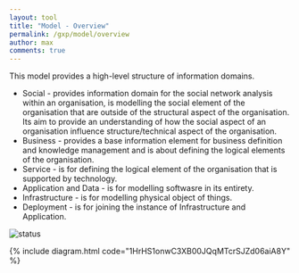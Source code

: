 ```yaml
---
layout: tool
title: "Model - Overview"
permalink: /gxp/model/overview
author: max
comments: true
---
```


This model provides a high-level structure of information domains.

* Social - provides information domain for the social network analysis within an organisation, is modelling the social element of the organisation that are outside of the structural aspect of the organisation. Its aim to provide an understanding of how the social aspect of an organisation influence structure/technical aspect of the organisation.
* Business - provides a base information element for business definition and knowledge management and is about defining the logical elements of the organisation.
* Service - is for defining the logical element of the organisation that is supported by technology.
* Application and Data - is for modelling softwasre in its entirety.
* Infrastructure - is for modelling physical object of things.
* Deployment - is for joining the instance of Infrastructure and Application.


![status](https://img.shields.io/badge/status-draft-red)

{% include diagram.html code="1HrHS1onwC3XB00JQqMTcrSJZd06aiA8Y" %}
